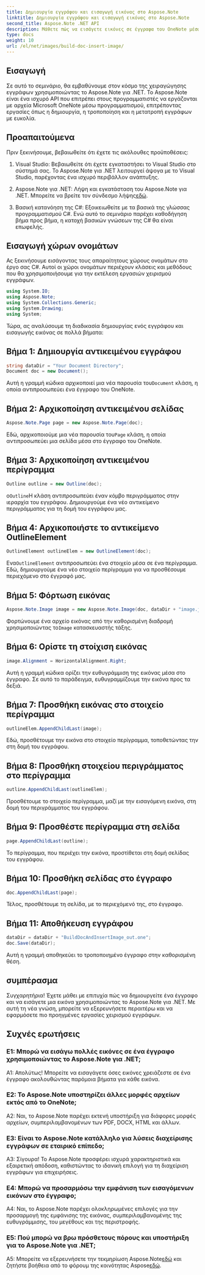 ```yaml
---
title: Δημιουργία εγγράφου και εισαγωγή εικόνας στο Aspose.Note
linktitle: Δημιουργία εγγράφου και εισαγωγή εικόνας στο Aspose.Note
second_title: Aspose.Note .NET API
description: Μάθετε πώς να εισάγετε εικόνες σε έγγραφα του OneNote μέσω προγραμματισμού χρησιμοποιώντας το Aspose.Note για .NET. Εύκολα βήματα για απρόσκοπτη επεξεργασία εγγράφων.
type: docs
weight: 10
url: /el/net/images/build-doc-insert-image/
---
```

## Εισαγωγή

Σε αυτό το σεμινάριο, θα εμβαθύνουμε στον κόσμο της χειραγώγησης εγγράφων χρησιμοποιώντας το Aspose.Note για .NET. Το Aspose.Note είναι ένα ισχυρό API που επιτρέπει στους προγραμματιστές να εργάζονται με αρχεία Microsoft OneNote μέσω προγραμματισμού, επιτρέποντας εργασίες όπως η δημιουργία, η τροποποίηση και η μετατροπή εγγράφων με ευκολία. 

## Προαπαιτούμενα

Πριν ξεκινήσουμε, βεβαιωθείτε ότι έχετε τις ακόλουθες προϋποθέσεις:

1. Visual Studio: Βεβαιωθείτε ότι έχετε εγκαταστήσει το Visual Studio στο σύστημά σας. Το Aspose.Note για .NET λειτουργεί άψογα με το Visual Studio, παρέχοντας ένα ισχυρό περιβάλλον ανάπτυξης.

2.  Aspose.Note για .NET: Λήψη και εγκατάσταση του Aspose.Note για .NET. Μπορείτε να βρείτε τον σύνδεσμο λήψης[εδώ](https://releases.aspose.com/note/net/).

3. Βασική κατανόηση της C#: Εξοικειωθείτε με τα βασικά της γλώσσας προγραμματισμού C#. Ενώ αυτό το σεμινάριο παρέχει καθοδήγηση βήμα προς βήμα, η κατοχή βασικών γνώσεων της C# θα είναι επωφελής.

## Εισαγωγή χώρων ονομάτων

Ας ξεκινήσουμε εισάγοντας τους απαραίτητους χώρους ονομάτων στο έργο σας C#. Αυτοί οι χώροι ονομάτων περιέχουν κλάσεις και μεθόδους που θα χρησιμοποιήσουμε για την εκτέλεση εργασιών χειρισμού εγγράφων.

```csharp
using System.IO;
using Aspose.Note;
using System.Collections.Generic;
using System.Drawing;
using System;
```

Τώρα, ας αναλύσουμε τη διαδικασία δημιουργίας ενός εγγράφου και εισαγωγής εικόνας σε πολλά βήματα:

## Βήμα 1: Δημιουργία αντικειμένου εγγράφου

```csharp
string dataDir = "Your Document Directory";
Document doc = new Document();
```

 Αυτή η γραμμή κώδικα αρχικοποιεί μια νέα παρουσία του`Document` κλάση, η οποία αντιπροσωπεύει ένα έγγραφο του OneNote.

## Βήμα 2: Αρχικοποίηση αντικειμένου σελίδας

```csharp
Aspose.Note.Page page = new Aspose.Note.Page(doc);
```

 Εδώ, αρχικοποιούμε μια νέα παρουσία του`Page` κλάση, η οποία αντιπροσωπεύει μια σελίδα μέσα στο έγγραφο του OneNote.

## Βήμα 3: Αρχικοποίηση αντικειμένου περίγραμμα

```csharp
Outline outline = new Outline(doc);
```

 ο`Outline`Η κλάση αντιπροσωπεύει έναν κόμβο περιγράμματος στην ιεραρχία του εγγράφου. Δημιουργούμε ένα νέο αντικείμενο περιγράμματος για τη δομή του εγγράφου μας.

## Βήμα 4: Αρχικοποιήστε το αντικείμενο OutlineElement

```csharp
OutlineElement outlineElem = new OutlineElement(doc);
```

 Ενα`OutlineElement` αντιπροσωπεύει ένα στοιχείο μέσα σε ένα περίγραμμα. Εδώ, δημιουργούμε ένα νέο στοιχείο περίγραμμα για να προσθέσουμε περιεχόμενο στο έγγραφό μας.

## Βήμα 5: Φόρτωση εικόνας

```csharp
Aspose.Note.Image image = new Aspose.Note.Image(doc, dataDir + "image.jpg");
```

 Φορτώνουμε ένα αρχείο εικόνας από την καθορισμένη διαδρομή χρησιμοποιώντας το`Image` κατασκευαστής τάξης.

## Βήμα 6: Ορίστε τη στοίχιση εικόνας

```csharp
image.Alignment = HorizontalAlignment.Right;
```

Αυτή η γραμμή κώδικα ορίζει την ευθυγράμμιση της εικόνας μέσα στο έγγραφο. Σε αυτό το παράδειγμα, ευθυγραμμίζουμε την εικόνα προς τα δεξιά.

## Βήμα 7: Προσθήκη εικόνας στο στοιχείο περίγραμμα

```csharp
outlineElem.AppendChildLast(image);
```

Εδώ, προσθέτουμε την εικόνα στο στοιχείο περίγραμμα, τοποθετώντας την στη δομή του εγγράφου.

## Βήμα 8: Προσθήκη στοιχείου περιγράμματος στο περίγραμμα

```csharp
outline.AppendChildLast(outlineElem);
```

Προσθέτουμε το στοιχείο περίγραμμα, μαζί με την εισαγόμενη εικόνα, στη δομή του περιγράμματος του εγγράφου.

## Βήμα 9: Προσθέστε περίγραμμα στη σελίδα

```csharp
page.AppendChildLast(outline);
```

Το περίγραμμα, που περιέχει την εικόνα, προστίθεται στη δομή σελίδας του εγγράφου.

## Βήμα 10: Προσθήκη σελίδας στο έγγραφο

```csharp
doc.AppendChildLast(page);
```

Τέλος, προσθέτουμε τη σελίδα, με το περιεχόμενό της, στο έγγραφο.

## Βήμα 11: Αποθήκευση εγγράφου

```csharp
dataDir = dataDir + "BuildDocAndInsertImage_out.one";
doc.Save(dataDir);
```

Αυτή η γραμμή αποθηκεύει το τροποποιημένο έγγραφο στην καθορισμένη θέση.

## συμπέρασμα

Συγχαρητήρια! Έχετε μάθει με επιτυχία πώς να δημιουργείτε ένα έγγραφο και να εισάγετε μια εικόνα χρησιμοποιώντας το Aspose.Note για .NET. Με αυτή τη νέα γνώση, μπορείτε να εξερευνήσετε περαιτέρω και να εφαρμόσετε πιο προηγμένες εργασίες χειρισμού εγγράφων.

## Συχνές ερωτήσεις

### Ε1: Μπορώ να εισάγω πολλές εικόνες σε ένα έγγραφο χρησιμοποιώντας το Aspose.Note για .NET;

Α1: Απολύτως! Μπορείτε να εισαγάγετε όσες εικόνες χρειάζεστε σε ένα έγγραφο ακολουθώντας παρόμοια βήματα για κάθε εικόνα.

### Ε2: Το Aspose.Note υποστηρίζει άλλες μορφές αρχείων εκτός από το OneNote;

A2: Ναι, το Aspose.Note παρέχει εκτενή υποστήριξη για διάφορες μορφές αρχείων, συμπεριλαμβανομένων των PDF, DOCX, HTML και άλλων.

### Ε3: Είναι το Aspose.Note κατάλληλο για λύσεις διαχείρισης εγγράφων σε εταιρικό επίπεδο;

Α3: Σίγουρα! Το Aspose.Note προσφέρει ισχυρά χαρακτηριστικά και εξαιρετική απόδοση, καθιστώντας το ιδανική επιλογή για τη διαχείριση εγγράφων για επιχειρήσεις.

### Ε4: Μπορώ να προσαρμόσω την εμφάνιση των εισαγόμενων εικόνων στο έγγραφο;

A4: Ναι, το Aspose.Note παρέχει ολοκληρωμένες επιλογές για την προσαρμογή της εμφάνισης της εικόνας, συμπεριλαμβανομένης της ευθυγράμμισης, του μεγέθους και της περιστροφής.

### Ε5: Πού μπορώ να βρω πρόσθετους πόρους και υποστήριξη για το Aspose.Note για .NET;

 A5: Μπορείτε να εξερευνήσετε την τεκμηρίωση Aspose.Note[εδώ](https://reference.aspose.com/note/net/) και ζητήστε βοήθεια από το φόρουμ της κοινότητας Aspose[εδώ](https://forum.aspose.com/c/note/28).